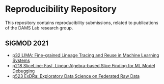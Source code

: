# Reproducibility Repository

This repository contains reproducibility submissions, related to publications of the DAMS Lab research group.

## SIGMOD 2021

- [p32 LIMA: Fine-grained Lineage Tracing and Reuse in Machine Learning Systems](sigmod2021-LIMA-p32/README.md)
- [p218 SliceLine: Fast, Linear-Algebra-based Slice Finding for ML Model Debugging](sigmod2021-sliceline-p218/README.md)
- [p523 ExDRa: Exploratory Data Science on Federated Raw Data](sigmod2021-exdra-p523/README.md)
